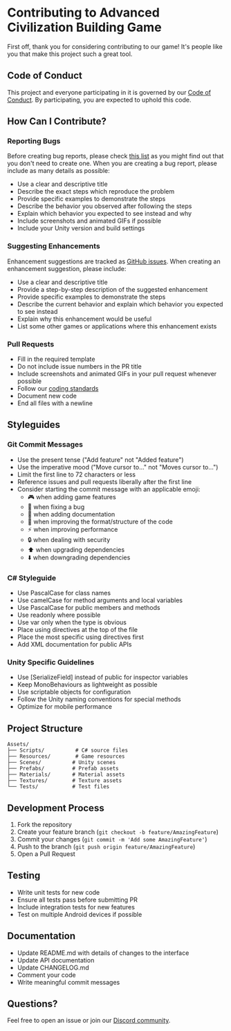 # Contributing to Advanced Civilization Building Game

First off, thank you for considering contributing to our game! It's people like you that make this project such a great tool.

## Code of Conduct

This project and everyone participating in it is governed by our [Code of Conduct](CODE_OF_CONDUCT.md). By participating, you are expected to uphold this code.

## How Can I Contribute?

### Reporting Bugs

Before creating bug reports, please check [this list](https://github.com/yourusername/civilization-game/issues) as you might find out that you don't need to create one. When you are creating a bug report, please include as many details as possible:

* Use a clear and descriptive title
* Describe the exact steps which reproduce the problem
* Provide specific examples to demonstrate the steps
* Describe the behavior you observed after following the steps
* Explain which behavior you expected to see instead and why
* Include screenshots and animated GIFs if possible
* Include your Unity version and build settings

### Suggesting Enhancements

Enhancement suggestions are tracked as [GitHub issues](https://github.com/yourusername/civilization-game/issues). When creating an enhancement suggestion, please include:

* Use a clear and descriptive title
* Provide a step-by-step description of the suggested enhancement
* Provide specific examples to demonstrate the steps
* Describe the current behavior and explain which behavior you expected to see instead
* Explain why this enhancement would be useful
* List some other games or applications where this enhancement exists

### Pull Requests

* Fill in the required template
* Do not include issue numbers in the PR title
* Include screenshots and animated GIFs in your pull request whenever possible
* Follow our [coding standards](docs/CODING_STANDARDS.md)
* Document new code
* End all files with a newline

## Styleguides

### Git Commit Messages

* Use the present tense ("Add feature" not "Added feature")
* Use the imperative mood ("Move cursor to..." not "Moves cursor to...")
* Limit the first line to 72 characters or less
* Reference issues and pull requests liberally after the first line
* Consider starting the commit message with an applicable emoji:
    * 🎮 when adding game features
    * 🐛 when fixing a bug
    * 📝 when adding documentation
    * 🎨 when improving the format/structure of the code
    * ⚡️ when improving performance
    * 🔒 when dealing with security
    * ⬆️ when upgrading dependencies
    * ⬇️ when downgrading dependencies

### C# Styleguide

* Use PascalCase for class names
* Use camelCase for method arguments and local variables
* Use PascalCase for public members and methods
* Use readonly where possible
* Use var only when the type is obvious
* Place using directives at the top of the file
* Place the most specific using directives first
* Add XML documentation for public APIs

### Unity Specific Guidelines

* Use [SerializeField] instead of public for inspector variables
* Keep MonoBehaviours as lightweight as possible
* Use scriptable objects for configuration
* Follow the Unity naming conventions for special methods
* Optimize for mobile performance

## Project Structure

```
Assets/
├── Scripts/          # C# source files
├── Resources/        # Game resources
├── Scenes/          # Unity scenes
├── Prefabs/         # Prefab assets
├── Materials/       # Material assets
├── Textures/        # Texture assets
└── Tests/           # Test files
```

## Development Process

1. Fork the repository
2. Create your feature branch (`git checkout -b feature/AmazingFeature`)
3. Commit your changes (`git commit -m 'Add some AmazingFeature'`)
4. Push to the branch (`git push origin feature/AmazingFeature`)
5. Open a Pull Request

## Testing

* Write unit tests for new code
* Ensure all tests pass before submitting PR
* Include integration tests for new features
* Test on multiple Android devices if possible

## Documentation

* Update README.md with details of changes to the interface
* Update API documentation
* Update CHANGELOG.md
* Comment your code
* Write meaningful commit messages

## Questions?

Feel free to open an issue or join our [Discord community](https://discord.gg/yourdiscord).
